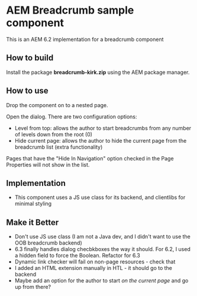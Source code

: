 # AEM Breadcrumb sample component

This is an AEM 6.2 implementation for a breadcrumb component

## How to build

Install the package **breadcrumb-kirk.zip** using the AEM package manager.

## How to use

Drop the component on to a nested page.

Open the dialog. There are two configuration options:
  - Level from top: allows the author to start breadcrumbs from any number of levels down from the root (0)
  - Hide current page: allows the author to hide the current page from the breadcrumb list (extra functionality)

Pages that have the "Hide In Navigation" option checked in the Page Properties will not show in the list.

## Implementation
  - This component uses a JS use class for its backend, and clientlibs for minimal styling

## Make it Better
  - Don't use JS use class (I am not a Java dev, and I didn't want to use the OOB breadcrumb backend)
  - 6.3 finally handles dialog checbkboxes the way it should. For 6.2, I used a hidden field to force the Boolean. Refactor for 6.3
  - Dynamic link checker will fail on non-page resources - check that
  - I added an HTML extension manually in HTL - it should go to the backend
  - Maybe add an option for the author to start *on the current page* and go up from there?




